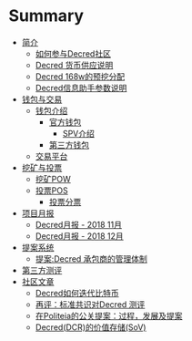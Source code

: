 # Summary
* [简介](README.md)
    * [如何参与Decred社区](chapter_00/How_to_Get_Hired_as_a_Decred_Contractor_CN.md)
    * [Decred 货币供应说明](chapter_00/dcrdocs-decred-supply-CN.md)
    * [Decred 168w的预挖分配](chapter_00/decred_premine_distribution.md)
    * [Decred信息助手参数说明](chapter_00/decredtelegrambot_detail.md)
* [钱包与交易](chapter_01/README.md)
    * [钱包介绍]()
        * [官方钱包]()
        	* [SPV介绍](chapter_01/dcrdocs-wallets-spv-CN.md)
        * [第三方钱包]()
    * [交易平台]()
* [挖矿与投票](chapter_02/README.md)
    * [挖矿POW]()
    * [投票POS]()
        * [投票分票](chapter_02/Voting-DecredSplitTicket.md)
* [项目月报](chapter_03/README.md)
    * [Decred月报 - 2018 11月](chapter_03/201811-DecredJournalCN.md)
    * [Decred月报 - 2018 12月](chapter_03/201812-DecredJournalCN.md)
* [提案系统](chapter_04/README.md)
    * [提案:Decred 承包商的管理体制](chapter_04/Proposals— DecredContractorClearanceProcess.md)
* [第三方测评](chapter_05/README.md)
* [社区文章](chapter_06/README.md)
    * [Decred如何迭代比特币](chapter_06/20181118-how-decred-iterates-upon-bitcoin.md)
    * [再评：标准共识对Decred 测评](chapter_06/20181124-analysis-standard-consensus.md)
    * [在Politeia的公关提案：过程，发展及提案](chapter_06/20190103-pr-in-politeia-process-progress_and-pitching-in-CN.md)
    * [Decred(DCR)的价值存储(SoV)](chapter_06/20190117sov-of-dcr.md)
